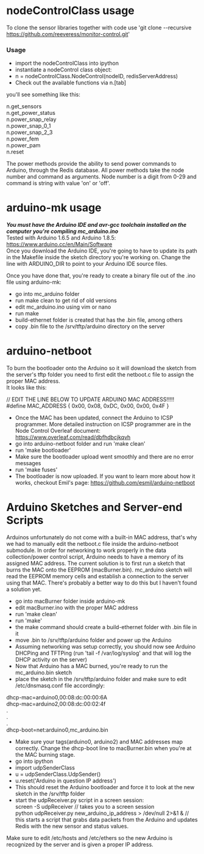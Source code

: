
# nodeControlClass usage
To clone the sensor libraries together with code use 'git clone --recursive https://github.com/reeveress/monitor-control.git'

### Usage 
* import the nodeControlClass into ipython  
* instantiate a nodeControl class object: 
* n = nodeControlClass.NodeControl(nodeID, redisServerAddress)   
* Check out the available functions via n.[tab] 

you'll see something like this:

n.get_sensors  
n.get_power_status                 
n.power_snap_relay      
n.power_snap_0_1       
n.power_snap_2_3       
n.power_fem   
n.power_pam    
n.reset  

The power methods provide the ability to send power commands to Arduino, through the Redis database.
All power methods take the node number and command as arguments. Node number is a digit from 0-29 and command
is string with value 'on' or 'off'. 


# arduino-mk usage
***You must have the Arduino IDE and avr-gcc toolchain installed on the computer you're compiling mc_arduino.ino***  
Tested with Arduino 1.6.5 and Arduino 1.8.5: https://www.arduino.cc/en/Main/Software   
Once you download the Arduino IDE, you're going to have to update its path in the Makefile inside the sketch directory
you're working on. Change the line with ARDUINO_DIR to point to your Arduino IDE source files. 

Once you have done that, you're ready to create a binary file out of the .ino file using arduino-mk:  

* go into mc_arduino folder
* run make clean to get rid of old versions
* edit mc_arduino.ino using vim or nano
* run make
* build-ethernet folder is created that has the .bin file, among others
* copy .bin file to the /srv/tftp/arduino directory on the server

# arduino-netboot  
To burn the bootloader onto the Arduino so it will download the sketch from the server's tftp folder you need to first edit the netboot.c file to assign the proper MAC address.  
It looks like this:

// EDIT THE LINE BELOW TO UPDATE ARDUINO MAC ADDRESS!!!!!  
#define MAC_ADDRESS { 0x00, 0x08, 0xDC, 0x00, 0x00, 0x4F }  

* Once the MAC has been updated, connect the Arduino to ICSP programmer. More detailed instruction on ICSP programmer are
in the Node Control Overleaf document: https://www.overleaf.com/read/dbfhdbcjkqvh  
* go into arduino-netboot folder and run 'make clean'  
* run 'make bootloader'
* Make sure the bootloader upload went smoothly and there are no error messages  
* run 'make fuses' 
* The bootloader is now uploaded. If you want to learn more about how it works, checkout Emil's page: https://github.com/esmil/arduino-netboot

# Arduino Sketches and Server-end Scripts
Arduinos unfortunately do not come with a built-in MAC address, that's why we had to manually edit the netboot.c file inside the arduino-netboot submodule. In order for networking to work properly in the data collection/power control script, Arduino needs to have a memory of its assigned MAC address. The current solution is to first run a sketch that burns the MAC onto the EEPROM (macBurner.bin). mc_arduino sketch will read the EEPROM memory cells and establish a connection to the server using that MAC. There's probably a better way to do this but I haven't found a solution yet. 
* go into macBurner folder inside arduino-mk  
* edit macBurner.ino with the proper MAC address  
* run 'make clean'  
* run 'make'  
* the make command should create a build-ethernet folder with .bin file in it  
* move .bin to /srv/tftp/arduino folder and power up the Arduino  
* Assuming networking was setup correctly, you should now see Arduino DHCPing and TFTPing (run 'tail -f /var/log/syslog' and that will log the DHCP activity on the server)  
* Now that Arduino has a MAC burned, you're ready to run the mc_arduino.bin sketch  
* place the sketch in the /srv/tftp/arduino folder and make sure to edit /etc/dnsmasq.conf file accordingly:  

dhcp-mac=arduino0,00:08:dc:00:00:6A  
dhcp-mac=arduino2,00:08:dc:00:02:4f  
.  
.  
.  
dhcp-boot=net:arduino0,mc_arduino.bin 

* Make sure your tags(arduino0, arduino2) and MAC addresses map correctly. Change the dhcp-boot line to macBurner.bin when you're at the MAC burning stage.  
* go into ipython  
* import udpSenderClass  
* u = udpSenderClass.UdpSender()  
* u.reset('Arduino in question IP address')  
* This should reset the Arduino bootloader and force it to look at the new sketch in the /srv/tftp folder  
* start the udpReceiver.py script in a screen session:  
screen -S udpReceiver // takes you to a screen session  
python udpReceiver.py new_arduino_ip_address > /dev/null 2>&1 & // this starts a script that grabs data packets from the Arduino and updates Redis with the new sensor and status values.  

Make sure to edit /etc/hosts and /etc/ethers so the new Arduino is recognized by the server and is given a proper IP address. 

